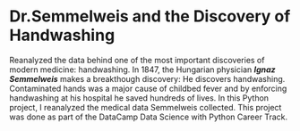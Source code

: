# Dr.Semmelweis and the Discovery of Handwashing
Reanalyzed the data behind one of the most important discoveries of modern medicine: handwashing. In 1847, the Hungarian physician ***Ignaz Semmelweis*** makes a breakthough discovery: He discovers handwashing. Contaminated hands was a major cause of childbed fever and by enforcing handwashing at his hospital he saved hundreds of lives. In this Python project, I reanalyzed the medical data Semmelweis collected. This project was done as part of the DataCamp Data Science with Python Career Track.
